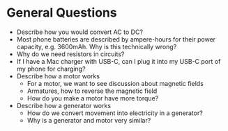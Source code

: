 # General Questions

* Describe how you would convert AC to DC?
* Most phone batteries are described by ampere-hours for their power capacity, e.g. 3600mAh. Why is this technically wrong?
* Why do we need resistors in circuits?
* If I have a Mac charger with USB-C, can I plug it into my USB-C port of my phone for charging?
* Describe how a motor works
  * For a motor, we want to see discussion about magnetic fields
  * Armatures, how to reverse the magnetic field
  * How do you make a motor have more torque?
* Describe how a generator works
  * How do we convert movement into electricity in a generator?
  * Why is a generator and motor very similar?
